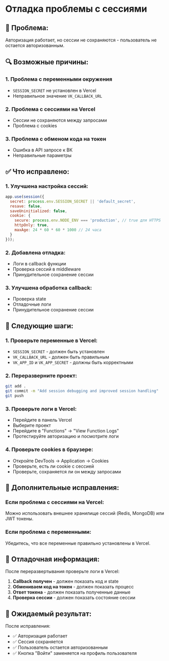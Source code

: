 # Отладка проблемы с сессиями

## 🚨 **Проблема:**
Авторизация работает, но сессии не сохраняются - пользователь не остается авторизованным.

## 🔍 **Возможные причины:**

### 1. **Проблема с переменными окружения**
- `SESSION_SECRET` не установлен в Vercel
- Неправильное значение `VK_CALLBACK_URL`

### 2. **Проблема с сессиями на Vercel**
- Сессии не сохраняются между запросами
- Проблема с cookies

### 3. **Проблема с обменом кода на токен**
- Ошибка в API запросе к ВК
- Неправильные параметры

## ✅ **Что исправлено:**

### 1. **Улучшена настройка сессий:**
```javascript
app.use(session({
  secret: process.env.SESSION_SECRET || 'default_secret',
  resave: false,
  saveUninitialized: false,
  cookie: { 
    secure: process.env.NODE_ENV === 'production', // true для HTTPS
    httpOnly: true,
    maxAge: 24 * 60 * 60 * 1000 // 24 часа
  }
}));
```

### 2. **Добавлена отладка:**
- Логи в callback функции
- Проверка сессий в middleware
- Принудительное сохранение сессии

### 3. **Улучшена обработка callback:**
- Проверка state
- Отладочные логи
- Принудительное сохранение сессии

## 🚀 **Следующие шаги:**

### 1. **Проверьте переменные в Vercel:**
- `SESSION_SECRET` - должен быть установлен
- `VK_CALLBACK_URL` - должен быть правильным
- `VK_APP_ID` и `VK_APP_SECRET` - должны быть корректными

### 2. **Переразверните проект:**
```bash
git add .
git commit -m "Add session debugging and improved session handling"
git push
```

### 3. **Проверьте логи в Vercel:**
- Перейдите в панель Vercel
- Выберите проект
- Перейдите в "Functions" → "View Function Logs"
- Протестируйте авторизацию и посмотрите логи

### 4. **Проверьте cookies в браузере:**
- Откройте DevTools → Application → Cookies
- Проверьте, есть ли cookie с сессией
- Проверьте, сохраняется ли он между запросами

## 🔧 **Дополнительные исправления:**

### Если проблема с сессиями на Vercel:
Можно использовать внешнее хранилище сессий (Redis, MongoDB) или JWT токены.

### Если проблема с переменными:
Убедитесь, что все переменные правильно установлены в Vercel.

## 📝 **Отладочная информация:**

После переразвертывания проверьте логи в Vercel:
1. **Callback получен** - должен показать код и state
2. **Обмениваем код на токен** - должен показать процесс
3. **Ответ токена** - должен показать полученные данные
4. **Проверка сессии** - должен показать состояние сессии

## 🎯 **Ожидаемый результат:**

После исправления:
- ✅ Авторизация работает
- ✅ Сессия сохраняется
- ✅ Пользователь остается авторизованным
- ✅ Кнопка "Войти" заменяется на профиль пользователя
